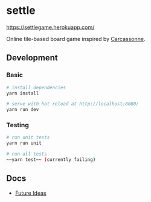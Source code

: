 # settle

https://settlegame.herokuapp.com/

Online tile-based board game inspired by [Carcassonne](https://en.wikipedia.org/wiki/Carcassonne_(board_game)).

## Development

### Basic

``` bash
# install dependencies
yarn install

# serve with hot reload at http://localhost:8080/
yarn run dev
```

### Testing
``` bash
# run unit tests
yarn run unit

# run all tests
~~yarn test~~ (currently failing)
```

## Docs

* [Future Ideas](https://github.com/James-Williams/settle-game/blob/master/ideas.md)
